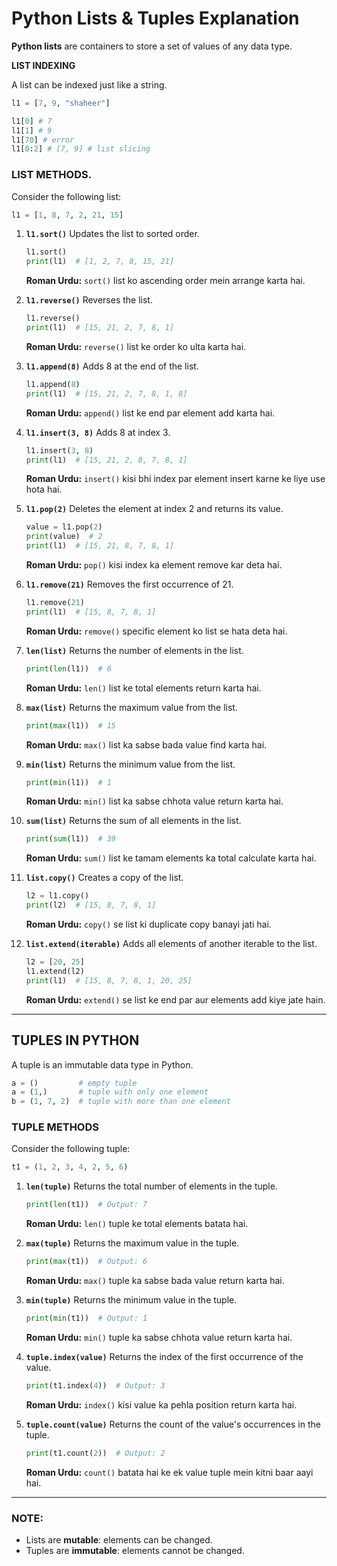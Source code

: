 # Python Lists & Tuples Explanation
******Python lists****** are containers to store a set of values of any data type.


**LIST INDEXING**

A list can be indexed just like a string.

```python
l1 = [7, 9, "shaheer"]

l1[0] # 7
l1[1] # 9
l1[70] # error
l1[0:2] # [7, 9] # list slicing
```

### LIST METHODS.
Consider the following list:

```python
l1 = [1, 8, 7, 2, 21, 15]
```

1. **`l1.sort()`**
   Updates the list to sorted order.

   ```python
   l1.sort()
   print(l1)  # [1, 2, 7, 8, 15, 21]
   ```

   **Roman Urdu:** `sort()` list ko ascending order mein arrange karta hai.

2. **`l1.reverse()`**
   Reverses the list.

   ```python
   l1.reverse()
   print(l1)  # [15, 21, 2, 7, 8, 1]
   ```

   **Roman Urdu:** `reverse()` list ke order ko ulta karta hai.

3. **`l1.append(8)`**
   Adds 8 at the end of the list.

   ```python
   l1.append(8)
   print(l1)  # [15, 21, 2, 7, 8, 1, 8]
   ```

   **Roman Urdu:** `append()` list ke end par element add karta hai.

4. **`l1.insert(3, 8)`**
   Adds 8 at index 3.

   ```python
   l1.insert(3, 8)
   print(l1)  # [15, 21, 2, 8, 7, 8, 1]
   ```

   **Roman Urdu:** `insert()` kisi bhi index par element insert karne ke liye use hota hai.

5. **`l1.pop(2)`**
   Deletes the element at index 2 and returns its value.

   ```python
   value = l1.pop(2)
   print(value)  # 2
   print(l1)  # [15, 21, 8, 7, 8, 1]
   ```

   **Roman Urdu:** `pop()` kisi index ka element remove kar deta hai.

6. **`l1.remove(21)`**
   Removes the first occurrence of 21.

   ```python
   l1.remove(21)
   print(l1)  # [15, 8, 7, 8, 1]
   ```

   **Roman Urdu:** `remove()` specific element ko list se hata deta hai.

7. **`len(list)`**
   Returns the number of elements in the list.

   ```python
   print(len(l1))  # 6
   ```

   **Roman Urdu:** `len()` list ke total elements return karta hai.

8. **`max(list)`**
   Returns the maximum value from the list.

   ```python
   print(max(l1))  # 15
   ```

   **Roman Urdu:** `max()` list ka sabse bada value find karta hai.

9. **`min(list)`**
   Returns the minimum value from the list.

   ```python
   print(min(l1))  # 1
   ```

   **Roman Urdu:** `min()` list ka sabse chhota value return karta hai.

10. **`sum(list)`**
    Returns the sum of all elements in the list.

    ```python
    print(sum(l1))  # 39
    ```

    **Roman Urdu:** `sum()` list ke tamam elements ka total calculate karta hai.

11. **`list.copy()`**
    Creates a copy of the list.

    ```python
    l2 = l1.copy()
    print(l2)  # [15, 8, 7, 8, 1]
    ```

    **Roman Urdu:** `copy()` se list ki duplicate copy banayi jati hai.

12. **`list.extend(iterable)`**
    Adds all elements of another iterable to the list.

    ```python
    l2 = [20, 25]
    l1.extend(l2)
    print(l1)  # [15, 8, 7, 8, 1, 20, 25]
    ```

    **Roman Urdu:** `extend()` se list ke end par aur elements add kiye jate hain.

---

## TUPLES IN PYTHON

A tuple is an immutable data type in Python.

```python
a = ()         # empty tuple
a = (1,)       # tuple with only one element
b = (1, 7, 2)  # tuple with more than one element
```

### TUPLE METHODS

Consider the following tuple:

```python
t1 = (1, 2, 3, 4, 2, 5, 6)
```

1. **`len(tuple)`**
   Returns the total number of elements in the tuple.

   ```python
   print(len(t1))  # Output: 7
   ```

   **Roman Urdu:** `len()` tuple ke total elements batata hai.

2. **`max(tuple)`**
   Returns the maximum value in the tuple.

   ```python
   print(max(t1))  # Output: 6
   ```

   **Roman Urdu:** `max()` tuple ka sabse bada value return karta hai.

3. **`min(tuple)`**
   Returns the minimum value in the tuple.

   ```python
   print(min(t1))  # Output: 1
   ```

   **Roman Urdu:** `min()` tuple ka sabse chhota value return karta hai.

4. **`tuple.index(value)`**
   Returns the index of the first occurrence of the value.

   ```python
   print(t1.index(4))  # Output: 3
   ```

   **Roman Urdu:** `index()` kisi value ka pehla position return karta hai.

5. **`tuple.count(value)`**
   Returns the count of the value's occurrences in the tuple.

   ```python
   print(t1.count(2))  # Output: 2
   ```

   **Roman Urdu:** `count()` batata hai ke ek value tuple mein kitni baar aayi hai.

---

### NOTE:

- Lists are **mutable**: elements can be changed.
- Tuples are **immutable**: elements cannot be changed.


